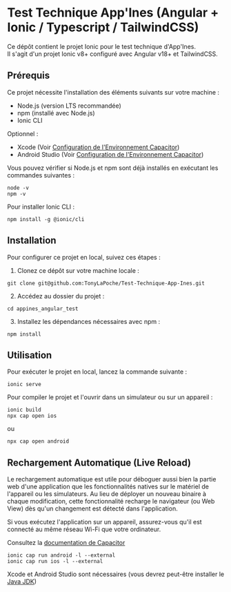 # Test Technique App'Ines (Angular + Ionic / Typescript / TailwindCSS)

Ce dépôt contient le projet Ionic pour le test technique d'App'Ines.  
Il s'agit d'un projet Ionic v8+ configuré avec Angular v18+ et TailwindCSS.

## Prérequis

Ce projet nécessite l'installation des éléments suivants sur votre machine :

- Node.js (version LTS recommandée)
- npm (installé avec Node.js)
- Ionic CLI

Optionnel :
- Xcode (Voir [Configuration de l'Environnement Capacitor](https://capacitorjs.com/docs/getting-started/environment-setup))
- Android Studio (Voir [Configuration de l'Environnement Capacitor](https://capacitorjs.com/docs/getting-started/environment-setup))

Vous pouvez vérifier si Node.js et npm sont déjà installés en exécutant les commandes suivantes :

```
node -v
npm -v
```

Pour installer Ionic CLI :

```
npm install -g @ionic/cli
```

## Installation

Pour configurer ce projet en local, suivez ces étapes :

1. Clonez ce dépôt sur votre machine locale :

```
git clone git@github.com:TonyLaPoche/Test-Technique-App-Ines.git
```

2. Accédez au dossier du projet :

```
cd appines_angular_test
```

3. Installez les dépendances nécessaires avec npm :

```
npm install
```

## Utilisation

Pour exécuter le projet en local, lancez la commande suivante :

```
ionic serve
```

Pour compiler le projet et l'ouvrir dans un simulateur ou sur un appareil :

```
ionic build
npx cap open ios
```

ou

```
npx cap open android
```

## Rechargement Automatique (Live Reload)

Le rechargement automatique est utile pour déboguer aussi bien la partie web d'une application que les fonctionnalités natives sur le matériel de l'appareil ou les simulateurs. Au lieu de déployer un nouveau binaire à chaque modification, cette fonctionnalité recharge le navigateur (ou Web View) dès qu'un changement est détecté dans l'application.

Si vous exécutez l'application sur un appareil, assurez-vous qu'il est connecté au même réseau Wi-Fi que votre ordinateur.

Consultez la [documentation de Capacitor](https://capacitorjs.com/docs/guides/live-reload)

```
ionic cap run android -l --external
ionic cap run ios -l --external
```

Xcode et Android Studio sont nécessaires (vous devrez peut-être installer le [Java JDK](https://www.oracle.com/fr/java/technologies/downloads/#jdk17-mac))